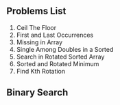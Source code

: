 ## Problems List

1. Ceil The Floor
2. First and Last Occurrences
3. Missing in Array
4. Single Among Doubles in a Sorted
5. Search in Rotated Sorted Array
6. Sorted and Rotated Minimum
7. Find Kth Rotation

## Binary Search
